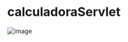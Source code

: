 # calculadoraServlet

![image](https://user-images.githubusercontent.com/82242779/196262937-282ffaa6-f9fb-484b-8330-7396e6b9375d.png)

